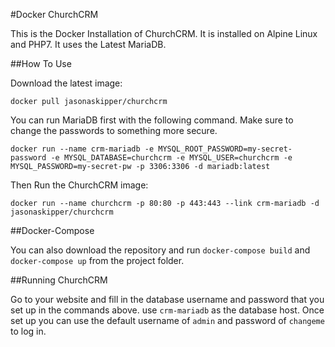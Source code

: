 #Docker ChurchCRM

This is the Docker Installation of ChurchCRM. It is installed on Alpine Linux and PHP7. It uses the Latest MariaDB.

##How To Use

Download the latest image:

``docker pull jasonaskipper/churchcrm``

You can run MariaDB first with the following command. Make sure to change the passwords to something more secure.

``docker run --name crm-mariadb -e MYSQL_ROOT_PASSWORD=my-secret-password -e MYSQL_DATABASE=churchcrm -e MYSQL_USER=churchcrm -e MYSQL_PASSWORD=my-secret-pw -p 3306:3306 -d mariadb:latest``

Then Run the ChurchCRM image:

``docker run --name churchcrm -p 80:80 -p 443:443 --link crm-mariadb -d jasonaskipper/churchcrm``

##Docker-Compose

You can also download the repository and run ``docker-compose build`` and ``docker-compose up`` from the project folder.

##Running ChurchCRM

Go to your website and fill in the database username and password that you set up in the commands above. use ``crm-mariadb`` as the database host. Once set up you can use the default username of ``admin`` and password of ``changeme`` to log in.
